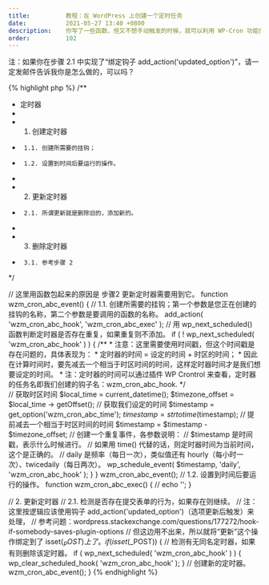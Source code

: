 ```yaml
---
title:          教程：在 WordPress 上创建一个定时任务
date:           2021-05-27 13:40 +0800
description:    你写了一些函数，但又不想手动触发的时候，就可以利用 WP-Cron 功能创建一个定时任务，让 WordPress 自动触发函数。
order:          102
---
```


<p class="post-body-mark">
    注：如果你在步骤 2.1 中实现了“绑定钩子 add_action('updated_option')”，请一定发邮件告诉我你是怎么做的，可以吗？
</p>

{% highlight php %}
/**
 *  定时器
 *
 *  1. 创建定时器
 *      1.1. 创建所需要的挂钩；
 *      1.2. 设置到时间后要运行的操作。
 *  
 *  2. 更新定时器
 *      2.1. 所谓更新就是删除旧的，添加新的。
 *    
 *  3. 删除定时器
 *      3.1. 参考步骤 2
 */


//  这里用函数包起来的原因是 步骤2 更新定时器需要用到它。
function wzm_cron_abc_event() {
    //  1.1. 创建所需要的挂钩；第一个参数是您正在创建的挂钩的名称，第二个参数是要调用的函数的名称。
    add_action( 'wzm_cron_abc_hook', 'wzm_cron_abc_exec' );
    //  用 wp_next_scheduled() 函数判断定时器是否存在重复，如果重复则不添加。
    if ( ! wp_next_scheduled( 'wzm_cron_abc_hook' ) ) {
        /**
         *  注意：这里需要使用时间戳，但这个时间戳是存在问题的，具体表现为：
         *      定时器的时间 = 设定的时间 + 时区的时间；
         *      因此在计算时间时，要先减去一个相当于时区时间的时间，这样定时器时间才是我们想要设定的时间。
         * 注：定时器的时间可以通过插件 WP Crontrol 来查看，定时器的任务名即我们创建的钩子名：wzm_cron_abc_hook.
         */        
        //  获取时区时间
        $local_time = current_datetime();
        $timezone_offset = $local_time -> getOffset();
        //  获取我们设定的时间
        $timestamp = get_option('wzm_cron_abc_time');
        $timestamp = strtotime($timestamp);
        //  提前减去一个相当于时区时间的时间
        $timestamp = $timestamp - $timezone_offset;
        //  创建一个重复事件，各参数说明：
        //      $timestamp 是时间戳，表示什么时候进行。
        //                 如果用 time() 代替的话，则定时器时间为当前时间，这个是正确的。
        //      daily 是频率（每日一次），类似值还有 hourly（每小时一次）、twicedaily（每日两次）。
        wp_schedule_event( $timestamp, 'daily', 'wzm_cron_abc_hook' );
    }
}
wzm_cron_abc_event();
//  1.2. 设置到时间后要运行的操作。
function wzm_cron_abc_exec() {
    //  echo '<script>console.log('abc')</script>';
}

//  2. 更新定时器
//  2.1. 检测是否存在提交表单的行为，如果存在则继续。
//       注：这里按逻辑应该使用钩子 add_action('updated_option')（选项更新后触发）来处理，
//       参考问题：wordpress.stackexchange.com/questions/177272/hook-if-somebody-saves-plugin-options
//       但这边用不出来，所以就将“更新”这个操作绑定到了 isset($_POST) 上了。 
if(isset($_POST)) {
    //  检测有无同名定时器，如果有则删除该定时器。
    if ( wp_next_scheduled( 'wzm_cron_abc_hook' ) ) {
        wp_clear_scheduled_hook( 'wzm_cron_abc_hook' );
    }
    //  创建新的定时器。
    wzm_cron_abc_event();
}
{% endhighlight %}